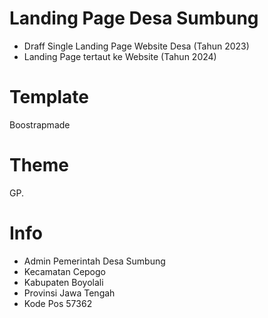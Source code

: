 # Landing Page Desa Sumbung
- Draff Single Landing Page Website Desa (Tahun 2023)
- Landing Page tertaut ke Website (Tahun 2024)

# Template
Boostrapmade

# Theme
GP.

# Info
- Admin Pemerintah Desa Sumbung
- Kecamatan Cepogo
- Kabupaten Boyolali
- Provinsi Jawa Tengah
- Kode Pos 57362
